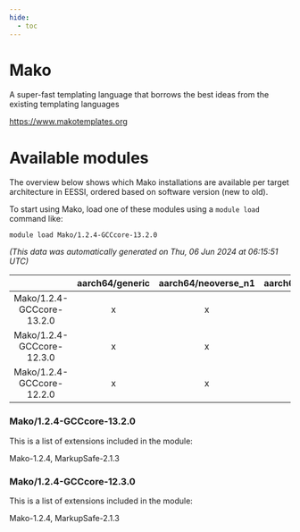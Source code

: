 ```yaml
---
hide:
  - toc
---
```


Mako
====


A super-fast templating language that borrows the best ideas from the existing templating languages

https://www.makotemplates.org
# Available modules


The overview below shows which Mako installations are available per target architecture in EESSI, ordered based on software version (new to old).

To start using Mako, load one of these modules using a `module load` command like:

```shell
module load Mako/1.2.4-GCCcore-13.2.0
```

*(This data was automatically generated on Thu, 06 Jun 2024 at 06:15:51 UTC)*  

| |aarch64/generic|aarch64/neoverse_n1|aarch64/neoverse_v1|x86_64/generic|x86_64/amd/zen2|x86_64/amd/zen3|x86_64/intel/haswell|x86_64/intel/skylake_avx512|
| :---: | :---: | :---: | :---: | :---: | :---: | :---: | :---: | :---: |
|Mako/1.2.4-GCCcore-13.2.0|x|x|x|x|x|x|x|x|
|Mako/1.2.4-GCCcore-12.3.0|x|x|x|x|x|x|x|x|
|Mako/1.2.4-GCCcore-12.2.0|x|x|x|x|x|x|x|x|


### Mako/1.2.4-GCCcore-13.2.0

This is a list of extensions included in the module:

Mako-1.2.4, MarkupSafe-2.1.3

### Mako/1.2.4-GCCcore-12.3.0

This is a list of extensions included in the module:

Mako-1.2.4, MarkupSafe-2.1.3